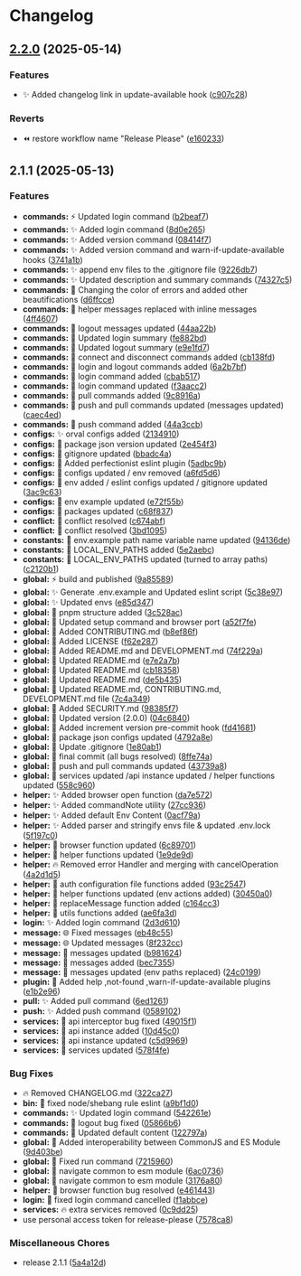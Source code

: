 # Changelog

## [2.2.0](https://github.com/Gitoq/gitoq/compare/v2.1.1...v2.2.0) (2025-05-14)


### Features

* ✨ Added changelog link in update-available hook ([c907c28](https://github.com/Gitoq/gitoq/commit/c907c28eeb9640b82d637f521588fe943813aa4f))


### Reverts

* ⏪️ restore workflow name "Release Please" ([e160233](https://github.com/Gitoq/gitoq/commit/e1602336942e87e91220b705ade6f60645134803))

## 2.1.1 (2025-05-13)


### Features

* **commands:** ⚡️ Updated login command ([b2beaf7](https://github.com/Gitoq/gitoq/commit/b2beaf7e2092d448fdcfcbf00b90d1a3cdc64237))
* **commands:** ✨ Added login command ([8d0e265](https://github.com/Gitoq/gitoq/commit/8d0e26551a0704ba4379464a618fdcf10f2e9d49))
* **commands:** ✨ Added version command ([08414f7](https://github.com/Gitoq/gitoq/commit/08414f7aabdd7d666562bc340591ae99e32b81a5))
* **commands:** ✨ Added version command and warn-if-update-available hooks ([3741a1b](https://github.com/Gitoq/gitoq/commit/3741a1b2bfe21207ec8a73efd22c9e431698ed80))
* **commands:** ✨ append env files to the .gitignore file ([9226db7](https://github.com/Gitoq/gitoq/commit/9226db740707d9967a9dd44d41c97f19a13c139c))
* **commands:** ✨ Updated description and summary commands ([74327c5](https://github.com/Gitoq/gitoq/commit/74327c5b7da994cf8e3efb3c50956a3e43495c99))
* **commands:** 🎨 Changing the color of errors and added other beautifications ([d6ffcce](https://github.com/Gitoq/gitoq/commit/d6ffccefc3fb9006b3500b3114b49d8447039d55))
* **commands:** 🎨 helper messages replaced with inline messages ([4ff4607](https://github.com/Gitoq/gitoq/commit/4ff4607dba293ccfd5e487c5c816b5112342d8bf))
* **commands:** 🎨 logout messages updated ([44aa22b](https://github.com/Gitoq/gitoq/commit/44aa22bdf73109653eb3c167357cf24b94813e99))
* **commands:** 📝 Updated login summary ([fe882bd](https://github.com/Gitoq/gitoq/commit/fe882bd949e1739a6b23d334808ca8d572548171))
* **commands:** 📝 Updated logout summary ([e9e1fd7](https://github.com/Gitoq/gitoq/commit/e9e1fd7e578c728384e17bb2b041d5aa31d6d554))
* **commands:** 🔧 connect and disconnect commands added ([cb138fd](https://github.com/Gitoq/gitoq/commit/cb138fd3ae4d87f274d9f3e0fa293b25e053b1e1))
* **commands:** 🔧 login and logout commands added ([6a2b7bf](https://github.com/Gitoq/gitoq/commit/6a2b7bf4533bed66eed1d26cc5d3fe21166db56a))
* **commands:** 🔧 login command added ([cbab517](https://github.com/Gitoq/gitoq/commit/cbab517729d815fde048c19ba87aae94926c01fd))
* **commands:** 🔧 login command updated ([f3aacc2](https://github.com/Gitoq/gitoq/commit/f3aacc2df2cf557ed3d019ffa7104e40280c285c))
* **commands:** 🔧 pull commands added ([9c8916a](https://github.com/Gitoq/gitoq/commit/9c8916aefd9b36fee337491642f65e7dbb158c22))
* **commands:** 🔧 push and pull commands updated (messages updated) ([caec4ed](https://github.com/Gitoq/gitoq/commit/caec4ed6d5483e8ecd9e9c432552e202ef462798))
* **commands:** 🔧 push command added ([44a3ccb](https://github.com/Gitoq/gitoq/commit/44a3ccbd6c9733db5f00a1af6b453bdefc40b140))
* **configs:** ✨ orval configs added ([2134910](https://github.com/Gitoq/gitoq/commit/2134910eae963f3a3983d6a034e06c93c1df1437))
* **configs:** 🎨 package json version updated ([2e454f3](https://github.com/Gitoq/gitoq/commit/2e454f310c17b334ba2992bdf577ac7d54a53306))
* **configs:** 🐛 gitignore updated ([bbadc4a](https://github.com/Gitoq/gitoq/commit/bbadc4a875e66bacea83f7b8887ea51d04829111))
* **configs:** 🔧 Added perfectionist eslint plugin ([5adbc9b](https://github.com/Gitoq/gitoq/commit/5adbc9b7e338c2ed2e5455dac12ba5faea88c83a))
* **configs:** 🔧 configs updated / env removed ([a6fd5d6](https://github.com/Gitoq/gitoq/commit/a6fd5d680889e0c8faca0c5994a24581207ed33c))
* **configs:** 🔧 env added / eslint configs updated / gitignore updated ([3ac9c63](https://github.com/Gitoq/gitoq/commit/3ac9c637db91c8042f3310f6552ea3221bf8612d))
* **configs:** 🔧 env example updated ([e72f55b](https://github.com/Gitoq/gitoq/commit/e72f55b27867048007572b445b2c8c44758f324c))
* **configs:** 🔧 packages updated ([c68f837](https://github.com/Gitoq/gitoq/commit/c68f83755fa1ef6efb933791b7ab8bbe9981844b))
* **conflict:** 🎨 conflict resolved ([c674abf](https://github.com/Gitoq/gitoq/commit/c674abf5262c7b06a339c28300dfa4ddffb5850a))
* **conflict:** 🔧 conflict resolved ([3bd1095](https://github.com/Gitoq/gitoq/commit/3bd109580cae73781fbc768641e4ffa13e571c07))
* **constants:** 🎨 env.example path name variable name updated ([94136de](https://github.com/Gitoq/gitoq/commit/94136dee5093e0bac3bbfae36e2f88d4f823f66a))
* **constants:** 🔧 LOCAL_ENV_PATHS added ([5e2aebc](https://github.com/Gitoq/gitoq/commit/5e2aebc9a83c4913ba272f095a7600a2926d9b70))
* **constants:** 🔧 LOCAL_ENV_PATHS updated (turned to array paths) ([c2120b1](https://github.com/Gitoq/gitoq/commit/c2120b14ca22fc6d381202f41960469801a179d5))
* **global:** ⚡️ build and published ([9a85589](https://github.com/Gitoq/gitoq/commit/9a85589647d71cba4d17803a7fb00cd218f4bd4c))
* **global:** ✨ Generate .env.example and Updated eslint script ([5c38e97](https://github.com/Gitoq/gitoq/commit/5c38e971c3693bc62929a297360d654933fe1a1c))
* **global:** ✨ Updated envs ([e85d347](https://github.com/Gitoq/gitoq/commit/e85d347316ab7c63aa29c3aecac6903e3b35725e))
* **global:** 🎨 pnpm structure added ([3c528ac](https://github.com/Gitoq/gitoq/commit/3c528ac7824461816d591cdbb0bea5fb0d5c6ed4))
* **global:** 🎨 Updated setup command and browser port ([a52f7fe](https://github.com/Gitoq/gitoq/commit/a52f7fed428018494f7ce38a7151bd17445c0735))
* **global:** 👥 Added CONTRIBUTING.md ([b8ef86f](https://github.com/Gitoq/gitoq/commit/b8ef86f6b1cb1a41cf3eece374c08406722d0fc8))
* **global:** 📄 Added LICENSE ([f62e287](https://github.com/Gitoq/gitoq/commit/f62e2876a38cfac382bc54d75f609a74bb12e0c6))
* **global:** 📝 Added README.md and DEVELOPMENT.md ([74f229a](https://github.com/Gitoq/gitoq/commit/74f229ad405a42e5a981b19e52da5968e31a023a))
* **global:** 📝 Updated README.md ([e7e2a7b](https://github.com/Gitoq/gitoq/commit/e7e2a7beb48fbe3e251904d39259a665310c4f8a))
* **global:** 📝 Updated README.md ([cb18358](https://github.com/Gitoq/gitoq/commit/cb18358ddaecb1f455835c35e07ca365da178906))
* **global:** 📝 Updated README.md ([de5b435](https://github.com/Gitoq/gitoq/commit/de5b43572ff52ce894802d56aaa9bd9ed152f2d7))
* **global:** 📝 Updated README.md, CONTRIBUTING.md, DEVELOPMENT.md file ([7c4a349](https://github.com/Gitoq/gitoq/commit/7c4a349727992e71ca22480751938876b1282eb1))
* **global:** 🔐 Added SECURITY.md ([98385f7](https://github.com/Gitoq/gitoq/commit/98385f7569cb27c0ebb1f9e302ffd2d6dbbedb27))
* **global:** 🔖 Updated version (2.0.0) ([04c6840](https://github.com/Gitoq/gitoq/commit/04c6840bd9f56db89da3d74e5206511eb15f30c7))
* **global:** 🔧 Added increment version pre-commit hook ([fd41681](https://github.com/Gitoq/gitoq/commit/fd41681901bb88e1bb802aa81fb5bb6411578f45))
* **global:** 🔧 package json configs updated ([4792a8e](https://github.com/Gitoq/gitoq/commit/4792a8e7eff14f935747f02725072f9045b04db6))
* **global:** 🔧 Update .gitignore ([1e80ab1](https://github.com/Gitoq/gitoq/commit/1e80ab16dab14488369ce98512bc3e233dc5b2ff))
* **global:** 🥚 final commit (all bugs resolved) ([8ffe74a](https://github.com/Gitoq/gitoq/commit/8ffe74a2704f759a0755cafa8cade01a4ad1411a))
* **global:** 🥚 push and pull commands updated ([43739a8](https://github.com/Gitoq/gitoq/commit/43739a8475df8720dea09b361028ce4a0fe709fe))
* **global:** 🥚 services updated /api instance updated / helper functions updated ([558c960](https://github.com/Gitoq/gitoq/commit/558c960a8c434c2b835f0254de6f5f13a80f01fb))
* **helper:** ✨ Added browser open function ([da7e572](https://github.com/Gitoq/gitoq/commit/da7e57240b0f57ead46a3ff93bfaeecbc7fb7000))
* **helper:** ✨ Added commandNote utility ([27cc936](https://github.com/Gitoq/gitoq/commit/27cc936bbc9fcd3ffb57af8b1114476f66f5e11b))
* **helper:** ✨ Added default Env Content ([0acf79a](https://github.com/Gitoq/gitoq/commit/0acf79a26b54d90e63267fd3cdc3478385fe6cbf))
* **helper:** ✨ Added parser and stringify envs file & updated .env.lock ([5f197c0](https://github.com/Gitoq/gitoq/commit/5f197c047a879488411f0e530c3837a387dd2eaf))
* **helper:** 🎨 browser function updated ([6c89701](https://github.com/Gitoq/gitoq/commit/6c897010b5509f90f8824e8455ab9794e925db8e))
* **helper:** 🎨 helper functions updated ([1e9de9d](https://github.com/Gitoq/gitoq/commit/1e9de9d736db846947861646e4b12bd941068321))
* **helper:** 🔥 Removed error Handler and merging with cancelOperation ([4a2d1d5](https://github.com/Gitoq/gitoq/commit/4a2d1d5dbb8618a35253fe891de21dde18ba44ac))
* **helper:** 🔧 auth configuration file functions added ([93c2547](https://github.com/Gitoq/gitoq/commit/93c25471c63a6e9ee4afe7c067d3066e7ab06a49))
* **helper:** 🔧 helper functions updated (env actions added) ([30450a0](https://github.com/Gitoq/gitoq/commit/30450a0ce34fe8c41b49b36bacdebecc35fd563f))
* **helper:** 🔧 replaceMessage function added ([c164cc3](https://github.com/Gitoq/gitoq/commit/c164cc3cd20f1e948e5e427bf340e4986eba6088))
* **helper:** 🔧 utils functions added ([ae6fa3d](https://github.com/Gitoq/gitoq/commit/ae6fa3d24247ee1a4b335d2698ba8c5147080080))
* **login:** ✨ Added login command ([2d3d610](https://github.com/Gitoq/gitoq/commit/2d3d610980c5ef40bacf8c2cb372f6eba4d6f026))
* **message:** 🌐 Fixed messages ([eb48c55](https://github.com/Gitoq/gitoq/commit/eb48c558300ca7c707647c67306b1436f6075ef2))
* **message:** 🌐 Updated messages ([8f232cc](https://github.com/Gitoq/gitoq/commit/8f232ccf3a5e8ae01e234ac24f39306e2cd4d269))
* **message:** 🐛 messages updated ([b981624](https://github.com/Gitoq/gitoq/commit/b9816248fc210acca7239466bdefa9b539e035d2))
* **message:** 🔧 messages added ([bec7355](https://github.com/Gitoq/gitoq/commit/bec73550f17c46bce71e05aceebbbcb45b5e9578))
* **message:** 🔧 messages updated (env paths replaced) ([24c0199](https://github.com/Gitoq/gitoq/commit/24c0199a68e818c41dccc6e1f37fb53ab7aa7ab5))
* **plugin:** 🚸 Added help ,not-found ,warn-if-update-available plugins ([e1b2e96](https://github.com/Gitoq/gitoq/commit/e1b2e9607ca4bd74c31958edec8827ba53ba2c22))
* **pull:** ✨ Added pull command ([6ed1261](https://github.com/Gitoq/gitoq/commit/6ed1261b7bb2c1dcb9228f93cc473373292fa1e5))
* **push:** ✨ Added push command ([0589102](https://github.com/Gitoq/gitoq/commit/058910211884cff9c0c1e968d6ff8751a395ec7b))
* **services:** 🐛 api interceptor bug fixed ([49015f1](https://github.com/Gitoq/gitoq/commit/49015f165427e5ef67e6f0ead7a6a2370c5adc2f))
* **services:** 🔧 api instance added ([10d45c0](https://github.com/Gitoq/gitoq/commit/10d45c06545f63ed2d3640d1b4dfd59e8fd33ac5))
* **services:** 🔧 api instance updated ([c5d9969](https://github.com/Gitoq/gitoq/commit/c5d9969e91345e1259565fdab9f54f8008747ff2))
* **services:** 🔧 services updated ([578f4fe](https://github.com/Gitoq/gitoq/commit/578f4feca462a9fd1c9f298dbce4b3317b3cc180))


### Bug Fixes

* 🔥 Removed CHANGELOG.md ([322ca27](https://github.com/Gitoq/gitoq/commit/322ca27fed0654d9cb8d103e1db718ef25e9130f))
* **bin:** 🐛 fixed node/shebang rule eslint ([a9bf1d0](https://github.com/Gitoq/gitoq/commit/a9bf1d076ea570dd17a03c8c6a0f4646859cec90))
* **commands:** ✨ Updated login command ([542261e](https://github.com/Gitoq/gitoq/commit/542261e43ab5edbdac5c0aa5a119ad0bd02c023a))
* **commands:** 🐛 logout bug fixed ([05866b6](https://github.com/Gitoq/gitoq/commit/05866b6303dd42ce881a0f76a6efe4b35281bfbd))
* **commands:** 🐛 Updated default content ([122797a](https://github.com/Gitoq/gitoq/commit/122797a824ffc7f1514553991bd430da909f78c8))
* **global:** 🐛 Added interoperability between CommonJS and ES Module ([9d403be](https://github.com/Gitoq/gitoq/commit/9d403be7771cc5b426e87615868143d3002514cf))
* **global:** 🐛 Fixed run command ([7215960](https://github.com/Gitoq/gitoq/commit/7215960cc4f2ac35cb0c57069f1d2335f0660e58))
* **global:** 🐛 navigate common to esm module ([6ac0736](https://github.com/Gitoq/gitoq/commit/6ac07368325146063b958f015d4759bacf72a181))
* **global:** 🐛 navigate common to esm module ([3176a80](https://github.com/Gitoq/gitoq/commit/3176a8093f075c20aa054ddb66739c1f4979e1ed))
* **helper:** 🐛 browser function bug resolved ([e461443](https://github.com/Gitoq/gitoq/commit/e461443b854abb5f21a2d5f710ef996a00a96a32))
* **login:** 🐛 fixed login command cancelled ([f1abbce](https://github.com/Gitoq/gitoq/commit/f1abbce1d8ee9e853e3b3e3fc0246460607caaf7))
* **services:** 🔥 extra services removed ([0c9dd25](https://github.com/Gitoq/gitoq/commit/0c9dd253d8de4e9cf06354fdb1c8b0b8e56520be))
* use personal access token for release-please ([7578ca8](https://github.com/Gitoq/gitoq/commit/7578ca8ab8b78b9c62391ad359ccd19d8f29e771))


### Miscellaneous Chores

* release 2.1.1 ([5a4a12d](https://github.com/Gitoq/gitoq/commit/5a4a12d586279db392bf5b8d92a4f43a7e93af7f))
